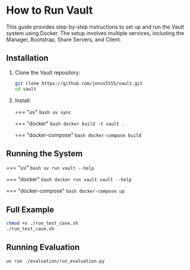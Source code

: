 # How to Run Vault

This guide provides step-by-step instructions to set up and run the Vault system using Docker. The setup involves multiple services, including the Manager, Bootstrap, Share Servers, and Client.

## Installation
1. Clone the Vault repository:
   ```bash
   git clone https://github.com/jonco5555/vault.git
   cd vault
   ```

2. Install:

    === "uv"
        ```bash
        uv sync
        ```

    === "docker"
        ```bash
        docker build -t vault .
        ```

    === "docker-compose"
        ```bash
        docker-compose build
        ```

## Running the System
=== "uv"
    ```bash
    uv run vault --help
    ```

=== "docker"
    ```bash
    docker run vault vault --help
    ```

=== "docker-compose"
    ```bash
    docker-compose up
    ```

## Full Example
```bash
chmod +x ./run_test_case.sh
./run_test_case.sh
```

## Running Evaluation
```bash
uv run ./evaluation/run_evaluation.py
```
